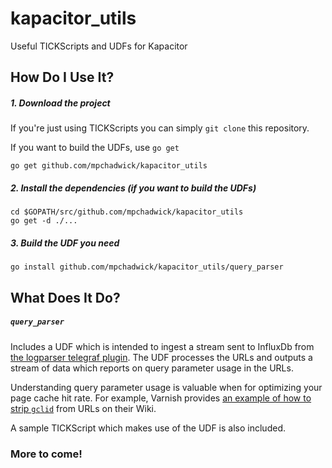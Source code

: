 # kapacitor_utils

Useful TICKScripts and UDFs for Kapacitor

## How Do I Use It?

##### 1. Download the project

If you're just using TICKScripts you can simply `git clone` this repository.

If you want to build the UDFs, use `go get`

```
go get github.com/mpchadwick/kapacitor_utils
```

##### 2. Install the dependencies (if you want to build the UDFs)

```
cd $GOPATH/src/github.com/mpchadwick/kapacitor_utils
go get -d ./...
```

##### 3. Build the UDF you need

```
go install github.com/mpchadwick/kapacitor_utils/query_parser
```

## What Does It Do?

##### `query_parser`

Includes a UDF which is intended to ingest a stream sent to InfluxDb from [the logparser telegraf plugin](https://github.com/influxdata/telegraf/tree/master/plugins/inputs/logparser). The UDF processes the URLs and outputs a stream of data which reports on query parameter usage in the URLs.

Understanding query parameter usage is valuable when for optimizing your page cache hit rate. For example, Varnish provides [an example of how to strip `gclid`](https://www.varnish-cache.org/trac/wiki/VCLExampleStripGoogleAdwordsGclidParameter) from URLs on their Wiki.

A sample TICKScript which makes use of the UDF is also included.

### More to come!
